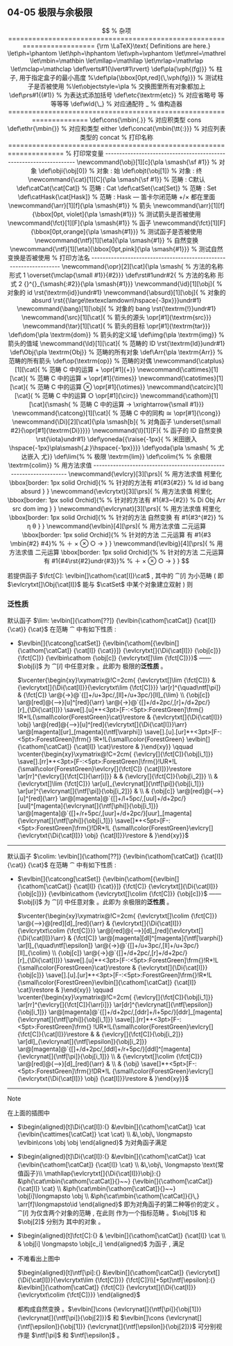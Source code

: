 ## 04-05 极限与余极限

$$
% 杂项 ========================================================================
{\rm \LaTeX}\text{ Definitions are here.}
\let\ph=\phantom
\let\hph=\hphantom
\let\vph=\vphantom
\let\mrel=\mathrel
\let\mbin=\mathbin
\let\mllap=\mathllap
\let\mrlap=\mathrlap
\let\mclap=\mathclap
\def\verts#1{\lvert#1\rvert}
\def\pla{\vph{(fg)}}                            % 柱子, 用于指定盒子的最小高度
%\def\pla{\bbox[0pt,red]{\,\vph{fg}}}            % 测试柱子是否被使用
%\let\objectstyle=\pla                           % 交换图里所有对象都加上
\def\prs#1{(#1)}                                % 为表达式添加括号
\def\etc{\textrm{etc}}                          % 对应省略号 等等等等
\def\wld{\_}                                    % 对应通配符 _
% 值构造器 ====================================================================
\def\cons{\mbin{.}}                             % 对应积类型 cons
\def\ethr{\mbin{}}                              % 对应和类型 either
\def\concat{\mbin{\tt{:}}}                      % 对应列表类型的 concat
% 打印名称 ====================================================================
% 打印常变量 -------------------------------------------------------------------
\newcommand{\obj}[1][c]{\pla \smash{\sf #1}}    % 对象
\def\obji{\obj[0]}                              % 对象 : 始
\def\objt{\obj[1]}                              % 对象 : 终
\newcommand{\cat}[1][C]{\pla \smash{\sf #1}}    % 范畴 : C默认
\def\catCat{\cat[Cat]}                          % 范畴 : Cat
\def\catSet{\cat[Set]}                          % 范畴 : Set
\def\catHask{\cat[Hask]}                        % 范畴 : Hask — 笛卡尔闭范畴 +/× 都在里面
\newcommand{\arr}[1][f]{\pla \smash{#1}}        % 箭头
\newcommand{\arr}[1][f]{\bbox[0pt, violet]{\pla \smash{#1}}} % 测试箭头是否被使用
\newcommand{\fct}[1][F]{\pla \smash{#1}}        % 函子
\newcommand{\fct}[1][F]{\bbox[0pt,orange]{\pla \smash{#1}}}  % 测试函子是否被使用
\newcommand{\ntf}[1][\eta]{\pla \smash{#1}}     % 自然变换
\newcommand{\ntf}[1][\eta]{\bbox[0pt,pink]{\pla \smash{#1}}} % 测试自然变换是否被使用
% 打印方法名 ------------------------------------------------------------------
\newcommand{\opr}[2][\cat]{\pla \smash{         % 方法的名称 形式 1
  \overset{\mclap{\small #1}}{#2}}}
\def\rst#1undr#2{                               % 方法的名称 形式 2
  {}^{}_{\smash{:#2}}{\pla \smash{#1}}}       
\newcommand{\id}[1][\obj]{                      % 对象的 id
  \rst{\textrm{id}}undr#1}
\newcommand{\absurd}[1][\obj]{                  % 对象的 absurd
  \rst{{\large\textexclamdown\hspace{-3px}}}undr#1}
\newcommand{\bang}[1][\obj]{                    % 对象的 bang
  \rst{\textrm{!}}undr#1}
\newcommand{\src}[1][\cat]{                     % 箭头的源头
  \opr[#1]{\textrm{src}}}
\newcommand{\tar}[1][\cat]{                     % 箭头的目标
  \opr[#1]{\textrm{tar}}}
\def\dom{\pla \textrm{dom}}                     % 箭头的定义域
\def\img{\pla \textrm{img}}                     % 箭头的值域
\newcommand{\Id}[1][\cat]{                      % 范畴的 ID
  \rst{\textrm{Id}}undr#1}
\def\Obj{\pla \textrm{Obj}}                     % 范畴的所有对象
\def\Arr{\pla \textrm{Arr}}                     % 范畴的所有箭头
\def\op{\textrm{op}}                            % 范畴的对偶
\newcommand{\catplus}[1][\cat]{                 % 范畴 C 中的运算 + 
  \opr[#1]{+}}
\newcommand{\cattimes}[1][\cat]{                % 范畴 C 中的运算 ×
  \opr[#1]{\times}}
\newcommand{\catotimes}[1][\cat]{               % 范畴 C 中的运算 ⊗
  \opr[#1]{\otimes}}
\newcommand{\catcirc}[1][\cat]{                 % 范畴 C 中的运算 ○
  \opr[#1]{\circ}}
\newcommand{\cathom}[1][\cat]{\smash{           % 范畴 C 中的运算 →
  \xrightarrow{\small #1}}}
\newcommand{\catcong}[1][\cat]{                 % 范畴 C 中的同构 ≅
  \opr[#1]{\cong}}
\newcommand{\Di}[2][\cat]{\pla \smash[b]{       % 对角函子
  \underset{\small #2}{\opr[#1]{\textrm{Di}}}}}
\newcommand{\I}[1][F]{                          % 函子的 ID 自然变换
  \rst{\iota}undr#1}
\def\yoneda{{\raise{-1px}{                      % 米田嵌入
  \hspace{-1px}\pla\smash{よ}\hspace{-1px}}}}
\def\yoda{\pla \smash{                          % 尤达嵌入
  尤}}
\def\lim{%                                      % 极限
  \textrm{lim}}
\def\colim{%                                    % 余极限
  \textrm{colim}}                      
% 用方法求值 -------------------------------------------------------------------
\newcommand{\evlcry}[3][\prs]{                  % 用方法求值 柯里化
  \bbox[border: 1px solid Orchid]{%              % 针对的方法有
    #1{#3{#2}}                                    % Id id bang absurd
  }
} 
\newcommand{\evlcrytxt}[3][\prs]{               % 用方法求值 柯里化
  \bbox[border: 1px solid Orchid]{%              % 针对的方法有 
	  #1{#3~{#2}}                                 % Di Obj Arr src dom img
  }
}	                                              
\newcommand{\evlcrynat}[3][\prs]{               % 用方法求值 柯里化
  \bbox[border: 1px solid Orchid]{%              % 针对的方法 自然变换 有 
    #1{#3^{#2}}                                   % η θ
  }
}
\newcommand{\evlbin}[4][\prs]{                  % 用方法求值 二元运算
  \bbox[border: 1px solid Orchid]{%              % 针对的方法 二元运算 有
    #1{#3 \mbin{#2} #4}%                          % ＋ × ⊗ ○ →
  }
}
\newcommand{\evlbig}[4][\prs]{                  % 用方法求值 二元运算
  \bbox[border: 1px solid Orchid]{%              % 针对的方法 二元运算 有
    #1{#4\rst{#2}undr{#3}}%                       % ＋ × ⊗ ○ →
  }
}
$$

若提供函子 $\fct[C]: \evlbin[]\cathom{\cat[I]}\cat$ , 其中的 $\cat[I]$ 为小范畴 ( 
即 $\evlcrytxt[]\Obj{\cat[I]}$ 能与 $\catSet$ 中某个对象建立双射 ) 则

### 泛性质

默认函子 $\lim:
\evlbin[]{\cathom[??]}
  {\evlbin{\cathom[\catCat]}
    {\cat[I]}
    {\cat}}
  {\cat}$ 在范畴 $\cat$ 中有如下性质 :

- $\evlbin[]{\catcong[\catSet]}
  {\evlbin{\cathom[{\evlbin[]{\cathom[\catCat]}
      {\cat[I]}
      {\cat}}]}
        {\evlcrytxt[]{\Di{\cat[I]}}
          {\obj[c]}}
        {\fct[C]}}
  {\evlbin\cathom
    {\obj[c]}
    {\evlcrytxt[]\lim
      {\fct[C]}}}$
  —— $\obj[i]$ 为 $\cat[I]$ 中任意对象 。此即为
  极限的**泛性质** 。
  
  $\vcenter{\begin{xy}\xymatrix@!C=2cm{
  {\evlcrytxt[]\lim
    {\fct[C]}}
  & 
  {\evlcrytxt[]{\Di{\cat[I]}}{\evlcrytxt\lim
    {\fct[C]}}}
  \ar[r]^{\quad\ntf[\pi]} 
  &
  {\fct[C]}
  \ar@{->}@`{[]+/u+3pc/,[ll]+/u+3pc/}[ll]_{\lim}
  \\ 
  {\obj[c]}
  \ar@[red]@{-->}[u]^[red]{\arr}
  \ar@{->}@`{[]+/d+2pc/,[r]+/d+2pc/}[r]_{\Di{\cat[I]}}
  \save[].[u]*+<3pt>[F-:<5pt>:ForestGreen]\frm{}
  !R*!L{\small\color{ForestGreen}\cat}\restore
  &  
  {\evlcrytxt[]{\Di{\cat[I]}}
    \obj}  
  \ar@[red]@{-->}[u]^[red]{\evlcrytxt[]{\Di{\cat[I]}}\arr} 
  \ar@[magenta][ur]_[magenta]{\ntf[\varphi]}
  \save[].[u].[ur]*+<3pt>[F-:<5pt>:ForestGreen]\frm{}
  !R*!L{\small\color{ForestGreen}
  \evlbin[]{\cathom[\catCat]}
    {\cat[I]}
    \cat}\restore
  &
  }\end{xy}}
  \qquad
  \vcenter{\begin{xy}\xymatrix@!C=2cm{ 
  {\evlcry[]{\fct[C]}{\obj[i_1]}}
  \save[].[rr]*+<3pt>[F-:<5pt>:ForestGreen]\frm{}!UR*!L
  {\small\color{ForestGreen}\evlcry[]{\fct[C]}
    {\cat[I]}}\restore  
  \ar[rr]^{\evlcry[]{\fct[C]}{\arr[i]}}
  & 
  &  
  {\evlcry[]{\fct[C]}{\obj[i_2]}}
  \\ 
  & 
  {\evlcrytxt[]\lim
        {\fct[C]}}
  \ar[ul]_{\evlcrynat[]{\ntf[\pi]}{\obj[i_1]}}
  \ar[ur]^{\evlcrynat[]{\ntf[\pi]}{\obj[i_2]}}
  & 
  \\ 
  &  
  {\obj[c]}
  \ar@[red]@{-->}[u]^[red]{\arr} 
  \ar@[magenta]@`{[]+/l+5pc/,[uul]+/d+2pc/}[uul]^[magenta]{\evlcrynat[]{\ntf[\phi]}{\obj[i_1]}}
  \ar@[magenta]@`{[]+/r+5pc/,[uur]+/d+2pc/}[uur]_[magenta]{\evlcrynat[]{\ntf[\phi]}{\obj[i_1]}} 
  \save[]*+<5pt>[F-:<5pt>:ForestGreen]\frm{}!DR*!L
  {\small\color{ForestGreen}\evlcry[]{\evlcrytxt{\Di{\cat[I]}}
    \obj}
      {\cat[I]}}\restore
  &  
  }\end{xy}}$

----

默认函子 $\colim:
\evlbin[]{\cathom[??]}
  {\evlbin{\cathom[\catCat]}
    {\cat[I]}
    {\cat}}
  {\cat}$ 在范畴 $\cat$ 中有如下性质 :

- $\evlbin[]{\catcong[\catSet]}
  {\evlbin{\cathom[{\evlbin[]{\cathom[\catCat]}
    {\cat[I]}
    {\cat}}]}
      {\fct[C]}
      {\evlcrytxt[]{\Di{\cat[I]}}
        {\obj[c]}}}
  {\evlbin\cathom
    {\evlcrytxt[]\colim
      {\fct[C]}}
    {\obj[c]}}$
  —— $\obj[i]$ 为 $\cat[I]$ 中任意对象 。此即为
  余极限的**泛性质** 。

  $\vcenter{\begin{xy}\xymatrix@!C=2cm{
  {\evlcrytxt[]\colim
      {\fct[C]}}
  \ar@{-->}@[red][d]_[red]{\arr} 
  & 
  {\evlcrytxt[]{\Di{\cat[I]}}{\evlcrytxt\colim
      {\fct[C]}}}
  \ar@[red]@{-->}[d]_[red]{\evlcrytxt[]{\Di{\cat[I]}}\arr}
  &
  {\fct[C]}
  \ar@[magenta][dl]^[magenta]{\ntf[\varphi]}  
  \ar[l]_{\quad\ntf[\epsilon]}
  \ar@{->}@`{[]+/u+3pc/,[ll]+/u+3pc/}[ll]_{\colim} 
  \\ 
  {\obj[c]}
  \ar@{->}@`{[]+/d+2pc/,[r]+/d+2pc/}[r]_{\Di{\cat[I]}} 
  \save[].[u]*+<3pt>[F-:<5pt>:ForestGreen]\frm{}!R*!L
  {\small\color{ForestGreen}\cat}\restore
  &  
  {\evlcrytxt[]{\Di{\cat[I]}}
    {\obj[c]}} 
  \save[].[u].[ur]*+<3pt>[F-:<5pt>:ForestGreen]\frm{}!R*!L
  {\small\color{ForestGreen}\evlbin[]{\cathom[\catCat]}
    {\cat[I]}
    \cat}\restore
  &
  }\end{xy}}
  \qquad
  \vcenter{\begin{xy}\xymatrix@!C=2cm{
  {\evlcry[]{\fct[C]}{\obj[i_1]}} 
  \ar[rr]^{\evlcry[]{\fct[C]}{\arr[i]}}
  \ar[dr]^{\evlcrynat[]{\ntf[\epsilon]}{\obj[i_1]}}
  \ar@[magenta]@`{[]+/d+2pc/,[ddr]+/l+5pc/}[ddr]_[magenta]{\evlcrynat[]{\ntf[\phi]}{\obj[i_1]}}
  \save[].[rr]*+<3pt>[F-:<5pt>:ForestGreen]\frm{}
  !UR*!L{\small\color{ForestGreen}\evlcry[]{\fct[C]}{\cat[I]}}\restore 
  & 
  & 
  {\evlcry[]{\fct[C]}{\obj[i_2]}}
  \ar[dl]_{\evlcrynat[]{\ntf[\epsilon]}{\obj[i_2]}}
  \ar@[magenta]@`{[]+/d+2pc/,[ddl]+/r+5pc/}[ddl]^[magenta]{\evlcrynat[]{\ntf[\pi]}{\obj[i_1]}}
  \\
  & 
  {\evlcrytxt[]\colim
      {\fct[C]}}
  \ar@[red]@{-->}[d]_[red]{\arr}
  &
  \\
  & 
  {\obj} 
  \save[]*+<5pt>[F-:<5pt>:ForestGreen]\frm{}!DR*!L
  {\small\color{ForestGreen}\evlcry[]{\evlcrytxt{\Di{\cat[I]}}
    \obj} 
      {\cat[I]}}\restore
  &
  }\end{xy}}$

----

> [!note]
>
> 在上面的插图中
>
> - $\begin{aligned}[t]\Di{\cat[I]}:{}
>   &\evlbin[]{\cathom[\catCat]}
>     \cat
>     {\evlbin{\cattimes[\catCat]}
>       \cat
>       \cat} \\
>   &\,\obj\, \longmapsto \evlbin\cons
>     \obj
>     \obj
>   \end{aligned}$ 为对角函子满足
>
> - $\begin{aligned}[t]\Di{\cat[I]}:{}
>   &\evlbin[]{\cathom[\catCat]}
>     \cat
>     {\evlbin{\cathom[\catCat]}
>       {\cat[I]}
>       \cat} \\
>   &\,\obj\, \longmapsto 
>     \text{常值函子}\\ \mathllap{\evlcrytxt[]{\Di{\cat[I]}}\obj}:{}
>   &\ph{\cat\mbin{\cathom[\catCat]}{}~~}
>    {\evlbin[]{\cathom[\catCat]}
>       {\cat[I]}
>       \cat} \\
>   &\ph{\cat\mbin{\cathom[\catCat]}{}~~}
>     \obj[i]\longmapsto \obj \\
>   &\ph{\cat\mbin{\cathom[\catCat]}{}\,}
>     \arr[f]\longmapsto\id
>   \end{aligned}$
>   即为对角函子的第二种等价的定义 。
>   $\cat[I]$ 为仅含两个对象的范畴 , 在此则
>   作为一个指标范畴 。$\obj[1]$ 和 $\obj[2]$ 分别为
>   其中的对象 。
>
> - $\begin{aligned}[t]\fct[C]:{}
>   & \evlbin[]{\cathom[\catCat]}
>     {\cat[I]}
>     \cat \\
>   & \obj[i] \longmapsto \obj[c_i]
>   \end{aligned}$ 为函子 , 满足
>
> - 不难看出上图中
>
>   $\begin{aligned}[t]\ntf[\pi]:{}
>   &\evlbin[]{\cathom[\catCat]}  
>     {\evlcrytxt[]{\Di{\cat[I]}}{\evlcrytxt\lim
>     {\fct[C]}}}  {\fct[C]}\\[+5pt]\ntf[\epsilon]:{}
>   &\evlbin[]{\cathom[\catCat]}
>     {\fct[C]}
>     {\evlcrytxt[]{\Di{\cat[I]}}{\evlcrytxt\colim
>       {\fct[C]}}} 
>   \end{aligned}$
>   
>   都构成自然变换 。$\evlbin[]\cons  {\evlcrynat[]{\ntf[\pi]}{\obj[1]}}  {\evlcrynat[]{\ntf[\pi]}{\obj[2]}}$ 和 $\evlbin[]\cons
>       {\evlcrynat[]{\ntf[\epsilon]}{\obj[1]}}
>       {\evlcrynat[]{\ntf[\epsilon]}{\obj[2]}}$ 可分别视作是 $\ntf[\pi]$ 和 $\ntf[\epsilon]$ 。